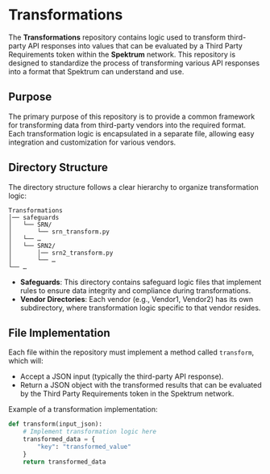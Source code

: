 # Transformations

The **Transformations** repository contains logic used to transform third-party API responses into values that can be evaluated by a Third Party Requirements token within the **Spektrum** network. This repository is designed to standardize the process of transforming various API responses into a format that Spektrum can understand and use.

## Purpose

The primary purpose of this repository is to provide a common framework for transforming data from third-party vendors into the required format. Each transformation logic is encapsulated in a separate file, allowing easy integration and customization for various vendors.

## Directory Structure

The directory structure follows a clear hierarchy to organize transformation logic:

```
Transformations
│── safeguards
│   └── SRN/
│       └── srn_transform.py
│   └── …
│   └── SRN2/
│       │── srn2_transform.py
│       └── …
└── …
```

- **Safeguards**: This directory contains safeguard logic files that implement rules to ensure data integrity and compliance during transformations.
- **Vendor Directories**: Each vendor (e.g., Vendor1, Vendor2) has its own subdirectory, where transformation logic specific to that vendor resides.

## File Implementation

Each file within the repository must implement a method called `transform`, which will:
- Accept a JSON input (typically the third-party API response).
- Return a JSON object with the transformed results that can be evaluated by the Third Party Requirements token in the Spektrum network.

Example of a transformation implementation:

```python
def transform(input_json):
    # Implement transformation logic here
    transformed_data = {
        "key": "transformed_value"
    }
    return transformed_data